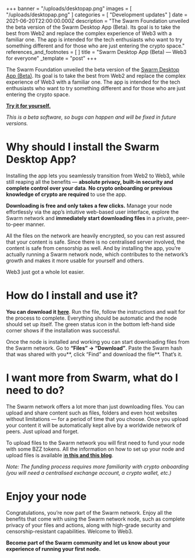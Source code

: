 +++
banner = "/uploads/desktopap.png"
images = [ "/uploads/desktopap.png" ]
categories = [ "Development updates" ]
date = 2021-06-20T22:00:00.000Z
description = "The Swarm Foundation unveiled the beta version of the Swarm Desktop App (Beta). Its goal is to take the best from Web2 and replace the complex experience of Web3 with a familiar one. The app is intended for the tech enthusiasts who want to try something different and for those who are just entering the crypto space."
references_and_footnotes = [ ]
title = "Swarm Desktop App (Beta) — Web3 for everyone"
_template = "post"
+++

The Swarm Foundation unveiled the beta version of the [Swarm Desktop App (Beta)](https://desktop.ethswarm.org/). Its goal is to take the best from Web2 and replace the complex experience of Web3 with a familiar one. The app is intended for the tech enthusiasts who want to try something different and for those who are just entering the crypto space.

[**Try it for yourself.**](https://desktop.ethswarm.org/)

_This is a beta software, so bugs can happen and will be fixed in future versions._

# Why should I install the Swarm Desktop App?

Installing the app lets you seamlessly transition from Web2 to Web3, while still reaping all the benefits — **absolute privacy, built-in security and complete control over your data**. **No crypto onboarding or previous knowledge of crypto are required** to use the app.

**Downloading is free and only takes a few clicks.** Manage your node effortlessly via the app’s intuitive web-based user interface, explore the Swarm network and **immediately start downloading files** in a private, peer-to-peer manner.

All the files on the network are heavily encrypted, so you can rest assured that your content is safe. Since there is no centralised server involved, the content is safe from censorship as well. And by installing the app, you’re actually running a Swarm network node, which contributes to the network’s growth and makes it more usable for yourself and others.

Web3 just got a whole lot easier.

# How do I install and use it?

**You can download it** [**here**](https://desktop.ethswarm.org/). Run the file, follow the instructions and wait for the process to complete. Everything should be automatic and the node should set up itself. The green status icon in the bottom left-hand side corner shows if the installation was successful.

Once the node is installed and working you can start downloading files from the Swarm network. Go to **“Files” → “Download”**. Paste the Swarm hash that was shared with you**, click “Find” and download the file**. That’s it.

# I want more from Swarm, what do I need to do?

The Swarm network offers a lot more than just downloading files. You can upload and share content such as files, folders and even host websites without limitations — for a period of time that you choose. Once you upload your content it will be automatically kept alive by a worldwide network of peers. Just upload and forget.

To upload files to the Swarm network you will first need to fund your node with some BZZ tokens. All the information on how to set up your node and upload files is available [i**n this and this blog**](https://medium.com/ethereum-swarm/upgrading-swarm-deskotp-app-beta-from-an-ultra-light-to-a-light-node-65d52cab7f2c).

_Note: The funding process requires more familiarity with crypto onboarding (you will need a centralised exchange account, a crypto wallet, etc.)_

# Enjoy your node

Congratulations, you’re now part of the Swarm network. Enjoy all the benefits that come with using the Swarm network node, such as complete privacy of your files and actions, along with high-grade security and censorship-resistant capabilities. Welcome to Web3.

**Become part of the Swarm community and let us know about your experience of running your first node.**

